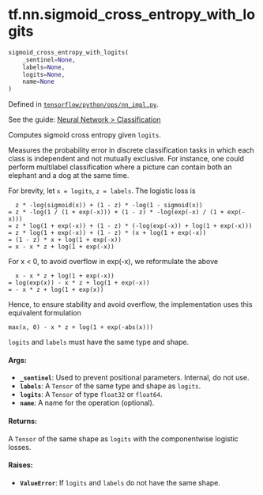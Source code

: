 <div itemscope itemtype="http://developers.google.com/ReferenceObject">
<meta itemprop="name" content="tf.nn.sigmoid_cross_entropy_with_logits" />
</div>

# tf.nn.sigmoid_cross_entropy_with_logits

``` python
sigmoid_cross_entropy_with_logits(
    _sentinel=None,
    labels=None,
    logits=None,
    name=None
)
```



Defined in [`tensorflow/python/ops/nn_impl.py`](https://www.tensorflow.org/code/tensorflow/python/ops/nn_impl.py).

See the guide: [Neural Network > Classification](../../../../api_guides/python/nn.md#Classification)

Computes sigmoid cross entropy given `logits`.

Measures the probability error in discrete classification tasks in which each
class is independent and not mutually exclusive.  For instance, one could
perform multilabel classification where a picture can contain both an elephant
and a dog at the same time.

For brevity, let `x = logits`, `z = labels`.  The logistic loss is

      z * -log(sigmoid(x)) + (1 - z) * -log(1 - sigmoid(x))
    = z * -log(1 / (1 + exp(-x))) + (1 - z) * -log(exp(-x) / (1 + exp(-x)))
    = z * log(1 + exp(-x)) + (1 - z) * (-log(exp(-x)) + log(1 + exp(-x)))
    = z * log(1 + exp(-x)) + (1 - z) * (x + log(1 + exp(-x))
    = (1 - z) * x + log(1 + exp(-x))
    = x - x * z + log(1 + exp(-x))

For x < 0, to avoid overflow in exp(-x), we reformulate the above

      x - x * z + log(1 + exp(-x))
    = log(exp(x)) - x * z + log(1 + exp(-x))
    = - x * z + log(1 + exp(x))

Hence, to ensure stability and avoid overflow, the implementation uses this
equivalent formulation

    max(x, 0) - x * z + log(1 + exp(-abs(x)))

`logits` and `labels` must have the same type and shape.

#### Args:

* <b>`_sentinel`</b>: Used to prevent positional parameters. Internal, do not use.
* <b>`labels`</b>: A `Tensor` of the same type and shape as `logits`.
* <b>`logits`</b>: A `Tensor` of type `float32` or `float64`.
* <b>`name`</b>: A name for the operation (optional).


#### Returns:

  A `Tensor` of the same shape as `logits` with the componentwise
  logistic losses.


#### Raises:

* <b>`ValueError`</b>: If `logits` and `labels` do not have the same shape.